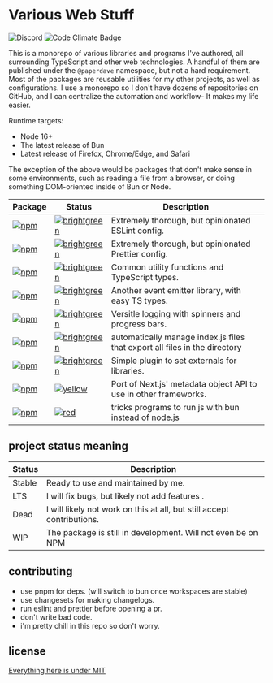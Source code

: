 # Various Web Stuff

<div>
<img alt="Discord" src="https://img.shields.io/discord/516410163230539837?label=discord">
<img alt="Code Climate Badge" src="https://img.shields.io/codeclimate/issues/paperdave/various?label=code%20climate%20issues">
</div>

This is a monorepo of various libraries and programs I've authored, all surrounding TypeScript and other web technologies. A handful of them are published under the `@paperdave` namespace, but not a hard requirement. Most of the packages are reusable utilities for my other projects, as well as configurations. I use a monorepo so I don't have dozens of repositories on GitHub, and I can centralize the automation and workflow- It makes my life easier.

Runtime targets:

- Node 16+
- The latest release of Bun
- Latest release of Firefox, Chrome/Edge, and Safari

The exception of the above would be packages that don't make sense in some environments, such as reading a file from a browser, or doing something DOM-oriented inside of Bun or Node.

<!-- START-README-TABLE -->

| Package | Status | Description |
| --- | --- | --- |
| [![npm](https://img.shields.io/npm/v/eslint-config-dave.svg?label=eslint-config-dave)](https://www.npmjs.com/package/eslint-config-dave) | [![brightgreen](https://img.shields.io/badge/status-stable-brightgreen.svg)](#project-status-meaning) | Extremely thorough, but opinionated ESLint config. |
| [![npm](https://img.shields.io/npm/v/prettier-config-dave.svg?label=prettier-config-dave)](https://www.npmjs.com/package/prettier-config-dave) | [![brightgreen](https://img.shields.io/badge/status-stable-brightgreen.svg)](#project-status-meaning) | Extremely thorough, but opinionated Prettier config. |
| [![npm](https://img.shields.io/npm/v/@paperdave/utils.svg?label=%40paperdave%2Futils)](https://www.npmjs.com/package/@paperdave/utils) | [![brightgreen](https://img.shields.io/badge/status-stable-brightgreen.svg)](#project-status-meaning) | Common utility functions and TypeScript types. |
| [![npm](https://img.shields.io/npm/v/@paperdave/events.svg?label=%40paperdave%2Fevents)](https://www.npmjs.com/package/@paperdave/events) | [![brightgreen](https://img.shields.io/badge/status-stable-brightgreen.svg)](#project-status-meaning) | Another event emitter library, with easy TS types. |
| [![npm](https://img.shields.io/npm/v/@paperdave/logger.svg?label=%40paperdave%2Flogger)](https://www.npmjs.com/package/@paperdave/logger) | [![brightgreen](https://img.shields.io/badge/status-stable-brightgreen.svg)](#project-status-meaning) | Versitle logging with spinners and progress bars. |
| [![npm](https://img.shields.io/npm/v/export-directory.svg?label=export-directory)](https://www.npmjs.com/package/export-directory) | [![brightgreen](https://img.shields.io/badge/status-stable-brightgreen.svg)](#project-status-meaning) | automatically manage index.js files that export all files in the directory |
| [![npm](https://img.shields.io/npm/v/rollup-plugin-all-external.svg?label=rollup-plugin-all-external)](https://www.npmjs.com/package/rollup-plugin-all-external) | [![brightgreen](https://img.shields.io/badge/status-stable-brightgreen.svg)](#project-status-meaning) | Simple plugin to set externals for libraries. |
| [![npm](https://img.shields.io/npm/v/next-metadata.svg?label=next-metadata)](https://www.npmjs.com/package/next-metadata) | [![yellow](https://img.shields.io/badge/status-wip-yellow.svg)](#project-status-meaning) | Port of Next.js' metadata object API to use in other frameworks. |
| [![npm](https://img.shields.io/npm/v/nodun.svg?label=nodun)](https://www.npmjs.com/package/nodun) | [![red](https://img.shields.io/badge/status-dead-red.svg)](#project-status-meaning) | tricks programs to run js with bun instead of node.js |

<!-- END-README-TABLE -->

## project status meaning

| Status | Description                                                            |
| ------ | ---------------------------------------------------------------------- |
| Stable | Ready to use and maintained by me.                                     |
| LTS    | I will fix bugs, but likely not add features .                         |
| Dead   | I will likely not work on this at all, but still accept contributions. |
| WIP    | The package is still in development. Will not even be on NPM           |

## contributing

- use pnpm for deps. (will switch to bun once workspaces are stable)
- use changesets for making changelogs.
- run eslint and prettier before opening a pr.
- don't write bad code.
- i'm pretty chill in this repo so don't worry.

## license

[Everything here is under MIT](./LICENSE)
